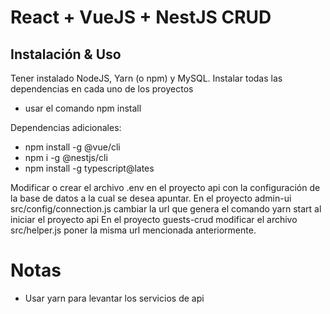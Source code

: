 # React + VueJS + NestJS CRUD 




## Instalación & Uso
Tener instalado NodeJS, Yarn (o npm) y MySQL. 
Instalar todas las dependencias en cada uno de los proyectos 

- usar el comando npm install

Dependencias adicionales:

- npm install -g @vue/cli 
- npm i -g @nestjs/cli 
- npm install -g typescript@lates

Modificar o crear el archivo .env en el proyecto api con la configuración de la base de datos a la cual se desea apuntar.
En el proyecto admin-ui src/config/connection.js  cambiar la url que genera el comando yarn start al iniciar el proyecto api
En el proyecto guests-crud modificar el archivo src/helper.js poner la misma url mencionada anteriormente. 

# Notas
- Usar yarn para levantar los servicios de api


